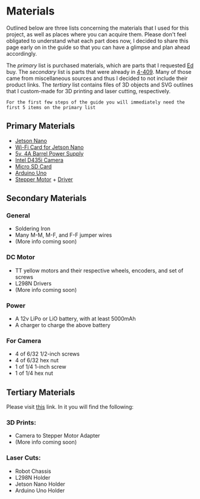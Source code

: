 # Materials

Outlined below are three lists concerning the materials that I used for this project, as well as places where you can acquire them. Please don't feel obligated to understand what each part does now, I decided to share this page early on in the guide so that you can have a glimpse and plan ahead accordingly.  

The _primary_ list is purchased materials, which are parts that I requested [Ed](thanks.html#three-key-individuals) buy. The _secondary_ list is parts that were already in [4-409](thanks.html#organizations-groups). Many of those came from miscellaneous sources and thus I decided to not include their product links. The _tertiary_ list contains files of 3D objects and SVG outlines that I custom-made for 3D printing and laser cutting, respectively.

```{warning}
For the first few steps of the guide you will immediately need the first 5 items on the primary list
```

## Primary Materials

* [Jetson Nano](https://developer.nvidia.com/buy-jetson)
* [Wi-Fi Card for Jetson Nano](https://ark.intel.com/content/www/us/en/ark/products/94150/intel-dual-band-wireless-ac-8265.html)
* [5v, 4A Barrel Power Supply](https://www.adafruit.com/product/1466)
* [Intel D435i Camera](https://store.intelrealsense.com/buy-intel-realsense-depth-camera-d435i.html)
* [Micro SD Card](https://shop.westerndigital.com/products/memory-cards/sandisk-extreme-uhs-i-microsd#SDSQXA1-128G-AN6MA)
* [Arduino Uno](https://store.arduino.cc/usa/arduino-uno-rev3)
* [Stepper Motor](https://www.pololu.com/product/2267) + [Driver](https://www.pololu.com/product/2128/)


## Secondary Materials

### General
* Soldering Iron
* Many M-M, M-F, and F-F jumper wires
* (More info coming soon)

### DC Motor
* TT yellow motors and their respective wheels, encoders, and set of screws
* L298N Drivers
* (More info coming soon)

### Power
* A 12v LiPo or LiO battery, with at least 5000mAh
* A charger to charge the above battery

### For Camera
* 4 of 6/32 1/2-inch screws
* 4 of 6/32 hex nut
* 1 of 1/4 1-inch screw
* 1 of 1/4 hex nut


## Tertiary Materials
Please visit [this](https://drive.google.com/drive/u/1/folders/1rutBziIIkkyS2uI3XYkV6h9hiPUaNvsx) link. In it you will find the following:

### 3D Prints:
* Camera to Stepper Motor Adapter
* (More info coming soon)

### Laser Cuts:
* Robot Chassis
* L298N Holder
* Jetson Nano Holder
* Arduino Uno Holder

